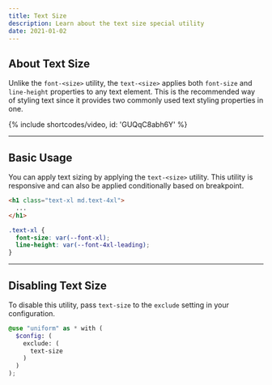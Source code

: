 ```yaml
---
title: Text Size
description: Learn about the text size special utility
date: 2021-01-02
---
```


## About Text Size

Unlike the `font-<size>` utility, the `text-<size>` applies both `font-size` and `line-height` properties to any text element. This is the recommended way of styling text since it provides two commonly used text styling properties in one.

{% include shortcodes/video, id: 'GUQqC8abh6Y' %}

---

## Basic Usage

You can apply text sizing by applying the `text-<size>` utility. This utility is responsive and can also be applied conditionally based on breakpoint.

```html
<h1 class="text-xl md.text-4xl">
  ...
</h1>
```

```css
.text-xl {
  font-size: var(--font-xl);
  line-height: var(--font-4xl-leading);
}
```

---

## Disabling Text Size

To disable this utility, pass `text-size` to the `exclude` setting in your configuration.

```scss
@use "uniform" as * with (
  $config: (
    exclude: (
      text-size
    )
  )
);
```